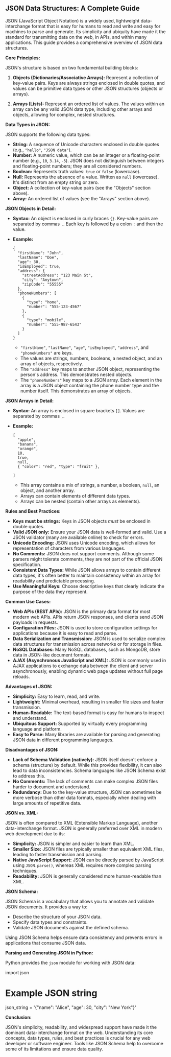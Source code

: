 ## JSON Data Structures: A Complete Guide

JSON (JavaScript Object Notation) is a widely used, lightweight data-interchange format that is easy for humans to read and write and easy for machines to parse and generate. Its simplicity and ubiquity have made it the standard for transmitting data on the web, in APIs, and within many applications.  This guide provides a comprehensive overview of JSON data structures.

**Core Principles:**

JSON's structure is based on two fundamental building blocks:

1.  **Objects (Dictionaries/Associative Arrays):**  Represent a collection of key-value pairs. Keys are always strings enclosed in double quotes, and values can be primitive data types or other JSON structures (objects or arrays).

2.  **Arrays (Lists):** Represent an ordered list of values. The values within an array can be any valid JSON data type, including other arrays and objects, allowing for complex, nested structures.

**Data Types in JSON:**

JSON supports the following data types:

*   **String:** A sequence of Unicode characters enclosed in double quotes (e.g., `"hello"`, `"JSON data"`).
*   **Number:** A numeric value, which can be an integer or a floating-point number (e.g., `10`, `3.14`, `-5`). JSON does not distinguish between integers and floating-point numbers; they are all considered numbers.
*   **Boolean:**  Represents truth values: `true` or `false` (lowercase).
*   **Null:** Represents the absence of a value.  Written as `null` (lowercase).  It's distinct from an empty string or zero.
*   **Object:** A collection of key-value pairs (see the "Objects" section above).
*   **Array:**  An ordered list of values (see the "Arrays" section above).

**JSON Objects in Detail:**

*   **Syntax:** An object is enclosed in curly braces `{}`. Key-value pairs are separated by commas `,`.  Each key is followed by a colon `:` and then the value.

*   **Example:**

    ```
    {
      "firstName": "John",
      "lastName": "Doe",
      "age": 30,
      "isEmployed": true,
      "address": {
        "streetAddress": "123 Main St",
        "city": "Anytown",
        "zipCode": "55555"
      },
      "phoneNumbers": [
        {
          "type": "home",
          "number": "555-123-4567"
        },
        {
          "type": "mobile",
          "number": "555-987-6543"
        }
      ]
    }
    ```

    *   `"firstName"`, `"lastName"`, `"age"`, `"isEmployed"`, `"address"`, and `"phoneNumbers"` are keys.
    *   The values are strings, numbers, booleans, a nested object, and an array of objects, respectively.
    *   The `"address"` key maps to another JSON object, representing the person's address.  This demonstrates nested objects.
    *   The `"phoneNumbers"` key maps to a JSON array. Each element in the array is a JSON object containing the phone number type and the number itself. This demonstrates an array of objects.

**JSON Arrays in Detail:**

*   **Syntax:** An array is enclosed in square brackets `[]`. Values are separated by commas `,`.

*   **Example:**

    ```
    [
      "apple",
      "banana",
      "orange",
      10,
      true,
      null,
      { "color": "red", "type": "fruit" },
     
    ]
    ```

    *   This array contains a mix of strings, a number, a boolean, `null`, an object, and another array.
    *   Arrays can contain elements of different data types.
    *   Arrays can be nested (contain other arrays as elements).

**Rules and Best Practices:**

*   **Keys must be strings:**  Keys in JSON objects *must* be enclosed in double quotes.
*   **Valid JSON only:**  Ensure your JSON data is well-formed and valid.  Use a JSON validator (many are available online) to check for errors.
*   **Unicode Encoding:** JSON uses Unicode encoding, which allows for representation of characters from various languages.
*   **No Comments:** JSON does not support comments. Although some parsers might tolerate comments, they are not part of the official JSON specification.
*   **Consistent Data Types:** While JSON allows arrays to contain different data types, it's often better to maintain consistency within an array for readability and predictable processing.
*   **Use Meaningful Keys:** Choose descriptive keys that clearly indicate the purpose of the data they represent.

**Common Use Cases:**

*   **Web APIs (REST APIs):**  JSON is the primary data format for most modern web APIs. APIs return JSON responses, and clients send JSON payloads in requests.
*   **Configuration Files:**  JSON is used to store configuration settings for applications because it is easy to read and parse.
*   **Data Serialization and Transmission:** JSON is used to serialize complex data structures for transmission across networks or for storage in files.
*   **NoSQL Databases:** Many NoSQL databases, such as MongoDB, store data in JSON-like document formats.
*   **AJAX (Asynchronous JavaScript and XML):** JSON is commonly used in AJAX applications to exchange data between the client and server asynchronously, enabling dynamic web page updates without full page reloads.

**Advantages of JSON:**

*   **Simplicity:** Easy to learn, read, and write.
*   **Lightweight:**  Minimal overhead, resulting in smaller file sizes and faster transmission.
*   **Human-Readable:**  The text-based format is easy for humans to inspect and understand.
*   **Ubiquitous Support:** Supported by virtually every programming language and platform.
*   **Easy to Parse:**  Many libraries are available for parsing and generating JSON data in different programming languages.

**Disadvantages of JSON:**

*   **Lack of Schema Validation (natively):** JSON itself doesn't enforce a schema (structure) by default.  While this provides flexibility, it can also lead to data inconsistencies.  Schema languages like JSON Schema exist to address this.
*   **No Comments:** The lack of comments can make complex JSON files harder to document and understand.
*   **Redundancy:**  Due to the key-value structure, JSON can sometimes be more verbose than other data formats, especially when dealing with large amounts of repetitive data.

**JSON vs. XML:**

JSON is often compared to XML (Extensible Markup Language), another data-interchange format. JSON is generally preferred over XML in modern web development due to its:

*   **Simplicity:** JSON is simpler and easier to learn than XML.
*   **Smaller Size:**  JSON files are typically smaller than equivalent XML files, leading to faster transmission and parsing.
*   **Native JavaScript Support:**  JSON can be directly parsed by JavaScript using `JSON.parse()`, whereas XML requires more complex parsing techniques.
*   **Readability:**  JSON is generally considered more human-readable than XML.

**JSON Schema:**

JSON Schema is a vocabulary that allows you to annotate and validate JSON documents.  It provides a way to:

*   Describe the structure of your JSON data.
*   Specify data types and constraints.
*   Validate JSON documents against the defined schema.

Using JSON Schema helps ensure data consistency and prevents errors in applications that consume JSON data.

**Parsing and Generating JSON in Python:**

Python provides the `json` module for working with JSON data:

import json

# Example JSON string
json_string = '{"name": "Alice", "age": 30, "city": "New York"}'

**Conclusion:**

JSON's simplicity, readability, and widespread support have made it the dominant data-interchange format on the web. Understanding its core concepts, data types, rules, and best practices is crucial for any web developer or software engineer.  Tools like JSON Schema help to overcome some of its limitations and ensure data quality.
